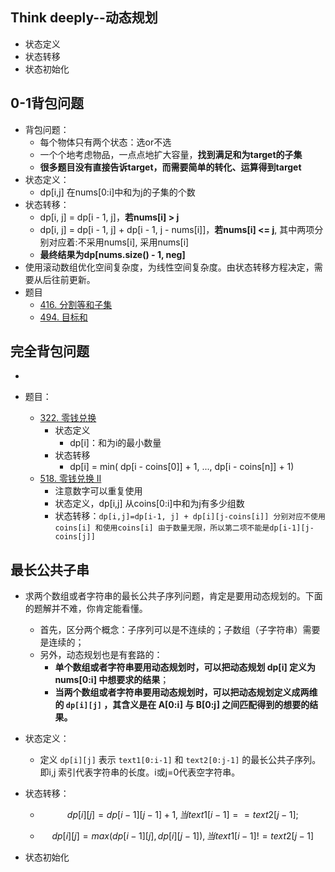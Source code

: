 ## Think deeply--动态规划

- 状态定义
- 状态转移
- 状态初始化



## 0-1背包问题

- 背包问题：
  - 每个物体只有两个状态：选or不选
  - 一个个地考虑物品，一点点地扩大容量，**找到满足和为target的子集**
  - **很多题目没有直接告诉target，而需要简单的转化、运算得到target**
- 状态定义：
  - dp[i,j] 在nums[0:i]中和为j的子集的个数
- 状态转移：
  - dp[i, j] =  dp[i - 1, j]，**若nums[i] > j** 
  - dp[i, j] =  dp[i - 1, j] + dp[i - 1, j - nums[i]]，**若nums[i] <= j**, 其中两项分别对应着:不采用nums[i], 采用nums[i]
  - **最终结果为dp[nums.size() - 1, neg]**
- 使用滚动数组优化空间复杂度，为线性空间复杂度。由状态转移方程决定，需要从后往前更新。
- 题目
  - [416. 分割等和子集](https://leetcode-cn.com/problems/partition-equal-subset-sum/)
  - [494. 目标和](https://leetcode-cn.com/problems/target-sum/)

## 完全背包问题

- 

- 题目：
  - [322. 零钱兑换](https://leetcode-cn.com/problems/coin-change/)
    - 状态定义
      - dp[i]：和为i的最小数量
    - 状态转移
      - dp[i] = min( dp[i - coins[0]]  + 1, ..., dp[i - coins[n]] + 1)
  - [518. 零钱兑换 II](https://leetcode-cn.com/problems/coin-change-2/)
    - 注意数字可以重复使用
    - 状态定义，dp[i,j] 从coins[0:i]中和为j有多少组数
    - 状态转移：`dp[i,j]=dp[i-1, j] + dp[i][j-coins[i]] 分别对应不使用coins[i] 和使用coins[i] 由于数量无限，所以第二项不能是dp[i-1][j-coins[j]]`



## 最长公共子串

- 求两个数组或者字符串的最长公共子序列问题，肯定是要用动态规划的。下面的题解并不难，你肯定能看懂。

  - 首先，区分两个概念：子序列可以是不连续的；子数组（子字符串）需要是连续的；
  - 另外，动态规划也是有套路的：
    - **单个数组或者字符串要用动态规划时，可以把动态规划 dp[i] 定义为 nums[0:i] 中想要求的结果**；
    - **当两个数组或者字符串要用动态规划时，可以把动态规划定义成两维的 `dp[i][j]` ，其含义是在 A[0:i] 与 B[0:j] 之间匹配得到的想要的结果。**

- 状态定义：

  - 定义 `dp[i][j]` 表示 `text1[0:i-1]` 和 `text2[0:j-1]` 的最长公共子序列。即i,j 索引代表字符串的长度。i或j=0代表空字符串。

- 状态转移：

  - $$
    dp[i][j]=dp[i−1][j−1]+1, 当 text1[i - 1] == text2[j - 1];
    $$

  - $$
    dp[i][j] = max(dp[i - 1][j], dp[i][j - 1]), 当 text1[i - 1] != text2[j - 1]
    $$

- 状态初始化
